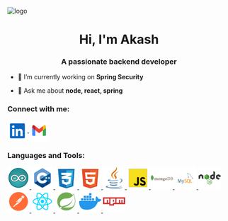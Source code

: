 ![logo](https://github.com/AkashP27/akashp27/blob/main/assets/GithubBanner.png)

<h1 align="center">Hi, I'm Akash</h1>
<h3 align="center">A passionate backend developer</h3>

- 🔭 I’m currently working on **Spring Security**

- 💬 Ask me about **node, react, spring**

<h3 align="left">Connect with me:</h3>
<p align="left">
  <a href="https://linkedin.com/in/akash-phayade" target="_blank">
    <img align="center" src="https://github.com/AkashP27/akashp27/blob/main/assets/linkedin.svg" alt="akash-phayade" height="45px" width="45px" />
  </a>

  <a href="mailto:akashphayade27@gmail.com" target="_blank">
    <img align="center" src="https://github.com/AkashP27/akashp27/blob/main/assets/gmail.svg" alt="akash-phayade" height="45px" width="45px" />
  </a>
</p>

<h3 align="left">Languages and Tools:</h3>
<p align="left"> 
  <a href="https://www.arduino.cc/" target="_blank" rel="noreferrer"> 
    <img src="https://github.com/AkashP27/akashp27/blob/main/assets/arduino.svg" alt="arduino" width="50px" height="50px"/>
  </a>

  <a href="https://www.w3schools.com/cpp/" target="_blank" rel="noreferrer"> 
    <img src="https://github.com/AkashP27/akashp27/blob/main/assets/cpp.svg" alt="cplusplus" width="50px" height="50px"/>
  </a>

  <a href="https://www.w3schools.com/css/" target="_blank" rel="noreferrer"> 
    <img src="https://github.com/AkashP27/akashp27/blob/main/assets/css.svg" alt="css3" width="50px" height="50px"/> 
  </a>

  <a href="https://www.w3.org/html/" target="_blank" rel="noreferrer"> 
    <img src="https://github.com/AkashP27/akashp27/blob/main/assets/html.svg" alt="html5" width="50px" height="50px"/> 
  </a>

  <a href="https://www.java.com" target="_blank" rel="noreferrer"> 
    <img src="https://github.com/AkashP27/akashp27/blob/main/assets/java.svg" alt="java" width="50px" height="50px"/> 
  </a> 
  
  <a href="https://developer.mozilla.org/en-US/docs/Web/JavaScript" target="_blank" rel="noreferrer"> 
    <img src="https://github.com/AkashP27/akashp27/blob/main/assets/javascript.svg" alt="javascript" width="50px" height="50px"/> 
  </a> 
  
  <a href="https://www.mongodb.com/" target="_blank" rel="noreferrer"> 
    <img src="https://github.com/AkashP27/akashp27/blob/main/assets/mongodb.svg" alt="mongodb" width="50px" height="50px"/> 
  </a> 
  
  <a href="https://www.mysql.com/" target="_blank" rel="noreferrer"> 
    <img src="https://github.com/AkashP27/akashp27/blob/main/assets/mysql.svg" alt="mysql" width="50px" height="50px"/> 
  </a>
  
  <a href="https://nodejs.org" target="_blank" rel="noreferrer"> 
    <img src="https://github.com/AkashP27/akashp27/blob/main/assets/nodejs-svgrepo-com.svg" alt="nodejs" width="50px" height="50px"/> 
  </a> 
  
  <a href="https://postman.com" target="_blank" rel="noreferrer"> 
    <img src="https://github.com/AkashP27/akashp27/blob/main/assets/postman.svg" alt="postman" width="50px" height="50px"/> 
  </a> 
  
  <a href="https://reactjs.org/" target="_blank" rel="noreferrer"> 
    <img src="https://github.com/AkashP27/akashp27/blob/main/assets/reactjs.svg" alt="react" width="50px" height="50px"/> 
  </a> 
  
  <a href="https://spring.io/" target="_blank" rel="noreferrer"> 
    <img src="https://github.com/AkashP27/akashp27/blob/main/assets/spring.svg" alt="spring" width="50px" height="50px"> 
  </a>

  <a href="https://www.docker.com/" target="_blank" rel="noreferrer"> 
    <img src="https://github.com/AkashP27/akashp27/blob/main/assets/docker.svg" alt="docker" width="50px" height="50px"> 
  </a>

  <a href="https://www.npmjs.com/" target="_blank" rel="noreferrer"> 
    <img src="https://github.com/AkashP27/akashp27/blob/main/assets/npm.svg" alt="npmjs" width="50px" height="50px"> 
  </a>
    
</p>

<br>
